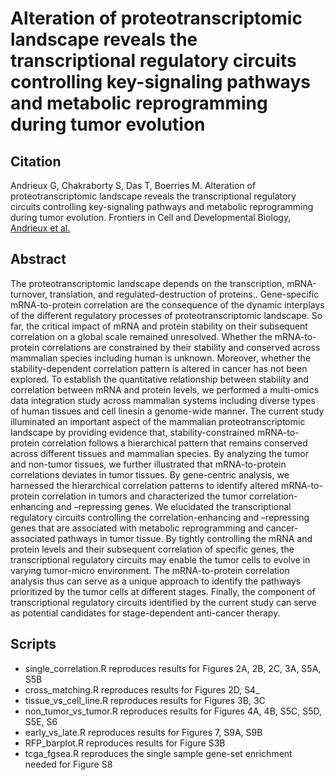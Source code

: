 # Alteration of proteotranscriptomic landscape reveals the transcriptional regulatory circuits controlling key-signaling pathways and metabolic reprogramming during tumor evolution

## Citation
Andrieux G, Chakraborty S, Das T, Boerries M. Alteration of proteotranscriptomic landscape reveals the transcriptional regulatory circuits controlling key-signaling pathways and metabolic reprogramming during tumor evolution. Frontiers in Cell and Developmental Biology, [Andrieux et al.](https://www.frontiersin.org/articles/10.3389/fcell.2020.586479/full)

## Abstract
The proteotranscriptomic landscape depends on the transcription, mRNA-turnover, translation, and regulated-destruction of proteins.. Gene-specific mRNA-to-protein correlation are the consequence of the dynamic interplays of the different regulatory processes of proteotranscriptomic landscape. So far, the critical impact of mRNA and protein stability on their subsequent correlation on a global scale remained unresolved. Whether the mRNA-to-protein correlations are constrained by their stability and conserved across mammalian species including human is unknown. Moreover, whether the stability-dependent correlation pattern is altered in cancer has not been explored. To establish the quantitative relationship between stability and correlation between mRNA and protein levels, we performed a multi-omics data integration study across mammalian systems including diverse types of human tissues and cell linesin a genome-wide manner. The current study illuminated an important aspect of the mammalian proteotranscriptomic landscape by providing evidence that, stability-constrained mRNA-to-protein correlation follows a hierarchical pattern that remains conserved across different tissues and mammalian species. By analyzing the tumor and non-tumor tissues, we further illustrated that mRNA-to-protein correlations deviates in tumor tissues. By gene-centric analysis, we harnessed the hierarchical correlation patterns to identify altered mRNA-to-protein correlation in tumors and characterized the tumor correlation-enhancing and –repressing genes. We elucidated the transcriptional regulatory circuits controlling the correlation-enhancing and –repressing genes that are associated with metabolic reprogramming and cancer-associated pathways in tumor tissue. By tightly controlling the mRNA and protein levels and their subsequent correlation of specific genes, the transcriptional regulatory circuits may enable the tumor cells to evolve in varying tumor-micro environment. The mRNA-to-protein correlation analysis thus can serve as a unique approach to identify the pathways prioritized by the tumor cells at different stages. Finally, the component of transcriptional regulatory circuits identified by the current study can serve as potential candidates for stage-dependent anti-cancer therapy.

## Scripts
* single_correlation.R reproduces results for Figures 2A, 2B, 2C, 3A, S5A, S5B
* cross_matching.R reproduces results for Figures 2D, S4_
* tissue_vs_cell_line.R reproduces results for Figures 3B, 3C
* non_tumor_vs_tumor.R reproduces results for Figures 4A, 4B, S5C, S5D, S5E, S6
* early_vs_late.R reproduces results for Figures 7, S9A, S9B
* RFP_barplot.R reproduces results for Figure S3B
* tcga_fgsea.R reproduces the single sample gene-set enrichment needed for Figure S8
